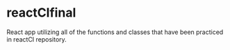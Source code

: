 # reactCIfinal
React app utilizing all of the functions and classes that have been practiced in reactCI repository.
